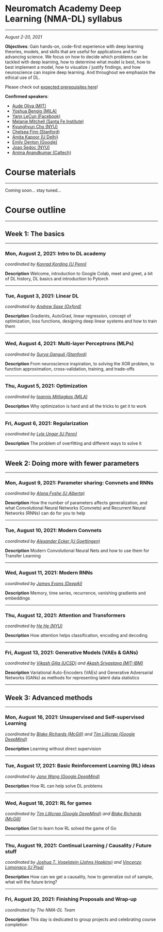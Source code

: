 # Neuromatch Academy Deep Learning (NMA-DL) syllabus

----

*August 2-20, 2021*

**Objectives**: Gain hands-on, code-first experience with deep learning theories, models, and skills that are useful for applications and for advancing science. We focus on how to decide which problems can be tackled with deep learning, how to determine what model is best, how to best implement a model, how to visualize / justify findings, and how neuroscience can inspire deep learning. And throughout we emphasize the ethical use of DL. 

Please check out [expected prerequisites here](https://github.com/NeuromatchAcademy/precourse-dl)!

**Confirmed speakers**: 

* [Aude Oliva (MIT)](http://olivalab.mit.edu/audeoliva.html)
* [Yoshua Bengio (MILA)](https://yoshuabengio.org/)
* [Yann LeCun (Facebook)](http://yann.lecun.com/)
* [Melanie Mitchell (Santa Fe Institute)](https://melaniemitchell.me/)
* [Kyunghyun Cho (NYU)](https://kyunghyuncho.me/)
* [Chelsea Finn (Stanford)](https://ai.stanford.edu/~cbfinn/)
* [Amita Kapoor (U Delhi)](https://www.dramitakapoor.com/)
* [Emily Denton (Google)](https://cephaloponderer.com/)
* [Joao Sedoc (NYU)](https://scholar.google.com/citations?user=vv355NgAAAAJ&hl=en)
* [Anima Anandkumar (Caltech)](http://tensorlab.cms.caltech.edu/users/anima/)

# Course materials

----

Coming soon... stay tuned...

# Course outline

----

## Week 1: The basics

----

### Mon, August 2, 2021:  Intro to DL academy

*coordinated by [Konrad Kording (U Penn)](http://koerding.com/)*

**Description** Welcome, introduction to Google Colab, meet and greet, a bit of DL history, DL basics and introduction to Pytorch

----

### Tue, August 3, 2021: Linear DL

*coordinated by [Andrew Saxe (Oxford)](https://www.saxelab.org/)*

**Description** Gradients, AutoGrad, linear regression, concept of optimization, loss functions, designing deep linear systems and how to train them

----

### Wed, August 4, 2021: Multi-layer Perceptrons (MLPs)

*coordinated by [Surya Ganguli (Stanford)](https://ganguli-gang.stanford.edu/)*

**Description** From neuroscience inspiration, to solving the XOR problem, to function approximation, cross-validation, training, and trade-offs

----

### Thu, August 5, 2021: Optimization

*coordinated by [Ioannis Mitliagkas (MILA)](http://mitliagkas.github.io/)*

**Description** Why optimization is hard and all the tricks to get it to work

----

### Fri, August 6, 2021: Regularization

*coordinated by [Lyle Ungar (U Penn)](https://www.cis.upenn.edu/~ungar/)*

**Description** The problem of overfitting and different ways to solve it

----

## Week 2: Doing more with fewer parameters

----

### Mon, August 9, 2021:  Parameter sharing: Convnets and RNNs

*coordinated by [Alona Fyshe (U Alberta)](https://webdocs.cs.ualberta.ca/~alona/)*

**Description** How the number of parameters affects generalization, and what Convolutional Neural Networks (Convnets) and Recurrent Neural Networks (RNNs) can do for you to help

----

### Tue, August 10, 2021: Modern Convnets 

*coordinated by [Alexander Ecker (U Goettingen)](https://eckerlab.org/)*

**Description** Modern Convolutional Neural Nets and how to use them for Transfer Learning

----

### Wed, August 11, 2021: Modern  RNNs

*coordinated by [James Evans (DeepAI)](https://deepai.org/profile/james-a-evans)*

**Description** Memory, time series, recurrence, vanishing gradients and embeddings 

----

### Thu, August 12, 2021: Attention and Transformers

*coordinated by [He He (NYU)](https://hhexiy.github.io/)*

**Description** How attention helps classification, encoding and decoding

----

### Fri, August 13, 2021: Generative Models (VAEs & GANs)

*coordinated by [Vikash Gilja (UCSD)](https://scholar.google.com/citations?user=EO3cAGQAAAAJ&hl=en) and [Akash Srivastava (MIT-IBM)](http://akashgit.github.io/)*

**Description** Variational Auto-Encoders (VAEs) and Generative Adversarial Networks (GANs) as methods for representing latent data statistics

----

## Week 3: Advanced methods

----

### Mon, August 16, 2021:  Unsupervised and Self-supervised Learning 

*coordinated by [Blake Richards (McGill)](https://sites.google.com/mila.quebec/linc-lab/home) and [Tim Lillicrap (Google DeepMind)](https://contrastiveconvergence.net/)*

**Description** Learning without direct supervision

----

### Tue, August 17, 2021: Basic Reinforcement Learning (RL) ideas 

*coordinated by [Jane Wang (Google DeepMind)](http://www.janexwang.com/)*

**Description** How RL can help solve DL problems

----

### Wed, August 18, 2021: RL for games

*coordinated by [Tim Lillicrap (Google DeepMind)](https://contrastiveconvergence.net/) and [Blake Richards (McGill)](https://sites.google.com/mila.quebec/linc-lab/home)*

**Description** Get to learn how RL solved the game of Go

----

### Thu, August 19, 2021: Continual Learning / Causality / Future stuff

*coordinated by [Joshua T. Vogelstein (Johns Hopkins)](https://jovo.me/) and [Vincenzo Lomonaco (U Pisa)](https://www.vincenzolomonaco.com/)*

**Description** How can we get a causality, how to generalize out of sample, what will the future bring?

----

### Fri, August 20, 2021:  Finishing Proposals and Wrap-up

*coordinated by The NMA-DL Team*

**Description** This day is dedicated to group projects and celebrating course completion

